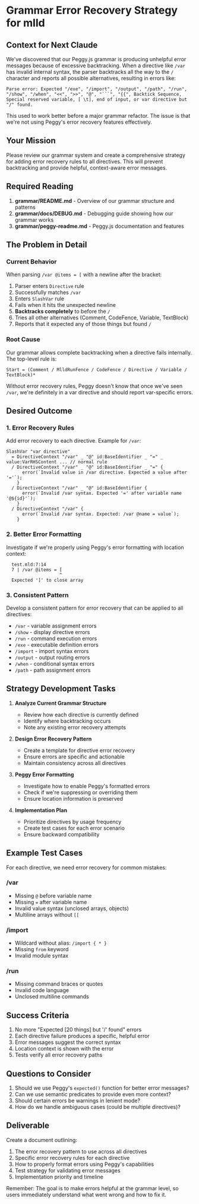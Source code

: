 # Grammar Error Recovery Strategy for mlld

## Context for Next Claude

We've discovered that our Peggy.js grammar is producing unhelpful error messages because of excessive backtracking. When a directive like `/var` has invalid internal syntax, the parser backtracks all the way to the `/` character and reports all possible alternatives, resulting in errors like:

```
Parse error: Expected "/exe", "/import", "/output", "/path", "/run", "/show", "/when", "<<", ">>", "@", "```", "{{", Backtick Sequence, Special reserved variable, [ \t], end of input, or var directive but "/" found.
```

This used to work better before a major grammar refactor. The issue is that we're not using Peggy's error recovery features effectively.

## Your Mission

Please review our grammar system and create a comprehensive strategy for adding error recovery rules to all directives. This will prevent backtracking and provide helpful, context-aware error messages.

## Required Reading

1. **grammar/README.md** - Overview of our grammar structure and patterns
2. **grammar/docs/DEBUG.md** - Debugging guide showing how our grammar works
3. **grammar/peggy-readme.md** - Peggy.js documentation and features

## The Problem in Detail

### Current Behavior
When parsing `/var @items = [` with a newline after the bracket:
1. Parser enters `Directive` rule
2. Successfully matches `/var`  
3. Enters `SlashVar` rule
4. Fails when it hits the unexpected newline
5. **Backtracks completely** to before the `/`
6. Tries all other alternatives (Comment, CodeFence, Variable, TextBlock)
7. Reports that it expected any of those things but found `/`

### Root Cause
Our grammar allows complete backtracking when a directive fails internally. The top-level rule is:

```peggy
Start = (Comment / MlldRunFence / CodeFence / Directive / Variable / TextBlock)*
```

Without error recovery rules, Peggy doesn't know that once we've seen `/var`, we're definitely in a var directive and should report var-specific errors.

## Desired Outcome

### 1. Error Recovery Rules
Add error recovery to each directive. Example for `/var`:

```peggy
SlashVar "var directive"
  = DirectiveContext "/var" _ "@" id:BaseIdentifier _ "=" _ value:VarRHSContent ... // normal rule
  / DirectiveContext "/var" _ "@" id:BaseIdentifier _ "=" {
      error(`Invalid value in /var directive. Expected a value after '='`);
    }
  / DirectiveContext "/var" _ "@" id:BaseIdentifier {
      error(`Invalid /var syntax. Expected '=' after variable name '@${id}'`);
    }
  / DirectiveContext "/var" {
      error(`Invalid /var syntax. Expected: /var @name = value`);
    }
```

### 2. Better Error Formatting
Investigate if we're properly using Peggy's error formatting with location context:
```
  test.mld:7:14
  7 | /var @items = [
                    ^
  Expected ']' to close array
```

### 3. Consistent Pattern
Develop a consistent pattern for error recovery that can be applied to all directives:
- `/var` - variable assignment errors
- `/show` - display directive errors  
- `/run` - command execution errors
- `/exe` - executable definition errors
- `/import` - import syntax errors
- `/output` - output routing errors
- `/when` - conditional syntax errors
- `/path` - path assignment errors

## Strategy Development Tasks

1. **Analyze Current Grammar Structure**
   - Review how each directive is currently defined
   - Identify where backtracking occurs
   - Note any existing error recovery attempts

2. **Design Error Recovery Pattern**
   - Create a template for directive error recovery
   - Ensure errors are specific and actionable
   - Maintain consistency across all directives

3. **Peggy Error Formatting**
   - Investigate how to enable Peggy's formatted errors
   - Check if we're suppressing or overriding them
   - Ensure location information is preserved

4. **Implementation Plan**
   - Prioritize directives by usage frequency
   - Create test cases for each error scenario
   - Ensure backward compatibility

## Example Test Cases

For each directive, we need error recovery for common mistakes:

### /var
- Missing `@` before variable name
- Missing `=` after variable name  
- Invalid value syntax (unclosed arrays, objects)
- Multiline arrays without `[[`

### /import
- Wildcard without alias: `/import { * }`
- Missing `from` keyword
- Invalid module syntax

### /run
- Missing command braces or quotes
- Invalid code language
- Unclosed multiline commands

## Success Criteria

1. No more "Expected [20 things] but '/' found" errors
2. Each directive failure produces a specific, helpful error
3. Error messages suggest the correct syntax
4. Location context is shown with the error
5. Tests verify all error recovery paths

## Questions to Consider

1. Should we use Peggy's `expected()` function for better error messages?
2. Can we use semantic predicates to provide even more context?
3. Should certain errors be warnings in lenient mode?
4. How do we handle ambiguous cases (could be multiple directives)?

## Deliverable

Create a document outlining:
1. The error recovery pattern to use across all directives
2. Specific error recovery rules for each directive
3. How to properly format errors using Peggy's capabilities
4. Test strategy for validating error messages
5. Implementation priority and timeline

Remember: The goal is to make errors helpful at the grammar level, so users immediately understand what went wrong and how to fix it.